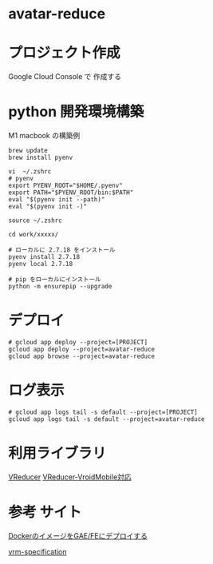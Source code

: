 # avatar-reduce

# プロジェクト作成
Google Cloud Console で 作成する 

# python 開発環境構築
M1 macbook の構築例
```
brew update
brew install pyenv

vi  ~/.zshrc
# pyenv
export PYENV_ROOT="$HOME/.pyenv"
export PATH="$PYENV_ROOT/bin:$PATH"
eval "$(pyenv init --path)"
eval "$(pyenv init -)"

source ~/.zshrc

cd work/xxxxx/

# ローカルに 2.7.18 をインストール
pyenv install 2.7.18
pyenv local 2.7.18

# pip をローカルにインストール
python -m ensurepip --upgrade

```

# デプロイ

```
# gcloud app deploy --project=[PROJECT]
gcloud app deploy --project=avatar-reduce
gcloud app browse --project=avatar-reduce
```

# ログ表示

```
# gcloud app logs tail -s default --project=[PROJECT]
gcloud app logs tail -s default --project=avatar-reduce
```

# 利用ライブラリ
[VReducer](https://github.com/nkjzm/VReducer)
[VReducer-VroidMobile対応](https://github.com/tfuru/VReducer) 

# 参考 サイト
[DockerのイメージをGAE/FEにデプロイする](https://qiita.com/wasnot/items/b8691bb4940e6f4a9c24)

[vrm-specification](https://github.com/vrm-c/vrm-specification)
